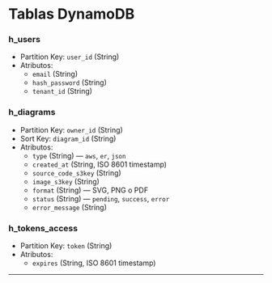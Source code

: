 # Tablas DynamoDB

### h_users
- Partition Key: `user_id` (String)
- Atributos: 
  - `email` (String)
  - `hash_password` (String)
  - `tenant_id` (String)

### h_diagrams
- Partition Key: `owner_id` (String)
- Sort Key: `diagram_id` (String)
- Atributos:
  - `type` (String) — `aws`, `er`, `json`
  - `created_at` (String, ISO 8601 timestamp)
  - `source_code_s3key` (String)
  - `image_s3key` (String)
  - `format` (String) — SVG, PNG o PDF
  - `status` (String) — `pending`, `success`, `error`
  - `error_message` (String)

### h_tokens_access
- Partition Key: `token` (String)
- Atributos:
  - `expires` (String, ISO 8601 timestamp)

---
